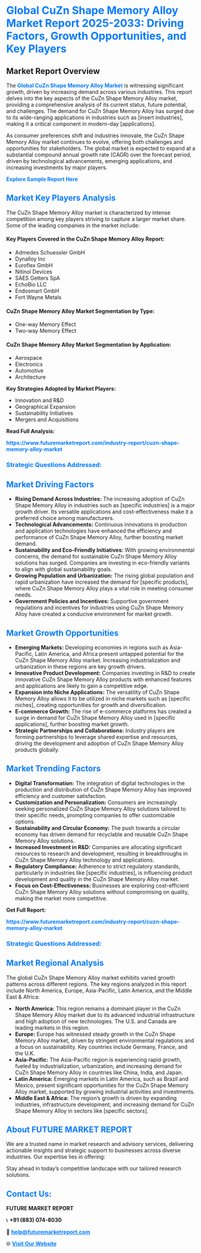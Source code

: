 <h1 style="color: #007BFF;">Global CuZn Shape Memory Alloy Market Report 2025-2033: Driving Factors, Growth Opportunities, and Key Players</h1>

<section id="overview">
<h2>Market Report Overview</h2>
<p>The <a href="https://www.futuremarketreport.com/industry-report/cuzn-shape-memory-alloy-market" style="color: #007BFF; text-decoration: none;"><strong>Global CuZn Shape Memory Alloy Market</strong></a> is witnessing significant growth, driven by increasing demand across various industries. This report delves into the key aspects of the CuZn Shape Memory Alloy market, providing a comprehensive analysis of its current status, future potential, and challenges. The demand for CuZn Shape Memory Alloy has surged due to its wide-ranging applications in industries such as [insert industries], making it a critical component in modern-day [applications].</p>
<p>As consumer preferences shift and industries innovate, the CuZn Shape Memory Alloy market continues to evolve, offering both challenges and opportunities for stakeholders. The global market is expected to expand at a substantial compound annual growth rate (CAGR) over the forecast period, driven by technological advancements, emerging applications, and increasing investments by major players.</p>
</section>

<section id="overview">
<p><a href="https://www.futuremarketreport.com/request-sample/reportId=82916" style="color: #007BFF; text-decoration: none;"><strong>Explore Sample Report Here</strong></a></p>
</section>

<section id="key-players">
<h2 style="color: #007BFF;">Market Key Players Analysis</h2>
<p>The CuZn Shape Memory Alloy market is characterized by intense competition among key players striving to capture a larger market share. Some of the leading companies in the market include:</p>
<h4>Key Players Covered in the CuZn Shape Memory Alloy Report:</h4>
<ul><li>Admedes Schuessler GmbH</li><li>Dynalloy Inc</li><li>Euroflex GmbH</li><li>Nitinol Devices</li><li>SAES Getters SpA</li><li>EchoBio LLC</li><li>Endosmart GmbH</li><li>Fort Wayne Metals</li></ul>
<h4>CuZn Shape Memory Alloy Market Segmentation by Type:</h4>
<ul><li>One-way Memory Effect</li><li>Two-way Memory Effect</li></ul>

<h4>CuZn Shape Memory Alloy Market Segmentation by Application:</h4>
<ul><li>Aerospace</li><li>Electronics</li><li>Automotive</li><li>Architecture</li></ul>
<p><strong>Key Strategies Adopted by Market Players:</strong></p>
<ul>
<li>Innovation and R&D</li>
<li>Geographical Expansion</li>
<li>Sustainability Initiatives</li>
<li>Mergers and Acquisitions</li>
</ul>
</section>

<section>
<p><strong>Read Full Analysis: </strong></p><a href="https://www.futuremarketreport.com/industry-report/cuzn-shape-memory-alloy-market" style="color: #007BFF; text-decoration: none;"><strong>https://www.futuremarketreport.com/industry-report/cuzn-shape-memory-alloy-market</strong></a>
<h3 style="color: #007BFF;">Strategic Questions Addressed:</h3>
</section>

<section id="driving-factors">
<h2 style="color: #007BFF;">Market Driving Factors</h2>
<ul>
<li><strong>Rising Demand Across Industries:</strong> The increasing adoption of CuZn Shape Memory Alloy in industries such as [specific industries] is a major growth driver. Its versatile applications and cost-effectiveness make it a preferred choice among manufacturers.</li>
<li><strong>Technological Advancements:</strong> Continuous innovations in production and application technologies have enhanced the efficiency and performance of CuZn Shape Memory Alloy, further boosting market demand.</li>
<li><strong>Sustainability and Eco-Friendly Initiatives:</strong> With growing environmental concerns, the demand for sustainable CuZn Shape Memory Alloy solutions has surged. Companies are investing in eco-friendly variants to align with global sustainability goals.</li>
<li><strong>Growing Population and Urbanization:</strong> The rising global population and rapid urbanization have increased the demand for [specific products], where CuZn Shape Memory Alloy plays a vital role in meeting consumer needs.</li>
<li><strong>Government Policies and Incentives:</strong> Supportive government regulations and incentives for industries using CuZn Shape Memory Alloy have created a conducive environment for market growth.</li>
</ul>
</section>

<section id="growth-opportunities">
<h2 style="color: #007BFF;">Market Growth Opportunities</h2>
<ul>
<li><strong>Emerging Markets:</strong> Developing economies in regions such as Asia-Pacific, Latin America, and Africa present untapped potential for the CuZn Shape Memory Alloy market. Increasing industrialization and urbanization in these regions are key growth drivers.</li>
<li><strong>Innovative Product Development:</strong> Companies investing in R&D to create innovative CuZn Shape Memory Alloy products with enhanced features and applications are likely to gain a competitive edge.</li>
<li><strong>Expansion into Niche Applications:</strong> The versatility of CuZn Shape Memory Alloy allows it to be utilized in niche markets such as [specific niches], creating opportunities for growth and diversification.</li>
<li><strong>E-commerce Growth:</strong> The rise of e-commerce platforms has created a surge in demand for CuZn Shape Memory Alloy used in [specific applications], further boosting market growth.</li>
<li><strong>Strategic Partnerships and Collaborations:</strong> Industry players are forming partnerships to leverage shared expertise and resources, driving the development and adoption of CuZn Shape Memory Alloy products globally.</li>
</ul>
</section>

<section id="trending-factors">
<h2 style="color: #007BFF;">Market Trending Factors</h2>
<ul>
<li><strong>Digital Transformation:</strong> The integration of digital technologies in the production and distribution of CuZn Shape Memory Alloy has improved efficiency and customer satisfaction.</li>
<li><strong>Customization and Personalization:</strong> Consumers are increasingly seeking personalized CuZn Shape Memory Alloy solutions tailored to their specific needs, prompting companies to offer customizable options.</li>
<li><strong>Sustainability and Circular Economy:</strong> The push towards a circular economy has driven demand for recyclable and reusable CuZn Shape Memory Alloy solutions.</li>
<li><strong>Increased Investment in R&D:</strong> Companies are allocating significant resources to research and development, resulting in breakthroughs in CuZn Shape Memory Alloy technology and applications.</li>
<li><strong>Regulatory Compliance:</strong> Adherence to strict regulatory standards, particularly in industries like [specific industries], is influencing product development and quality in the CuZn Shape Memory Alloy market.</li>
<li><strong>Focus on Cost-Effectiveness:</strong> Businesses are exploring cost-efficient CuZn Shape Memory Alloy solutions without compromising on quality, making the market more competitive.</li>
</ul>
</section>

<section>
<p><strong>Get Full Report: </strong></p><a href="https://www.futuremarketreport.com/industry-report/cuzn-shape-memory-alloy-market" style="color: #007BFF; text-decoration: none;"><strong>https://www.futuremarketreport.com/industry-report/cuzn-shape-memory-alloy-market</strong></a>
<h3 style="color: #007BFF;">Strategic Questions Addressed:</h3>
</section>


<section id="regional-analysis">
<h2 style="color: #007BFF;">Market Regional Analysis</h2>
<p>The global CuZn Shape Memory Alloy market exhibits varied growth patterns across different regions. The key regions analyzed in this report include North America, Europe, Asia-Pacific, Latin America, and the Middle East & Africa:</p>
<ul>
<li><strong>North America:</strong> This region remains a dominant player in the CuZn Shape Memory Alloy market due to its advanced industrial infrastructure and high adoption of new technologies. The U.S. and Canada are leading markets in this region.</li>
<li><strong>Europe:</strong> Europe has witnessed steady growth in the CuZn Shape Memory Alloy market, driven by stringent environmental regulations and a focus on sustainability. Key countries include Germany, France, and the U.K.</li>
<li><strong>Asia-Pacific:</strong> The Asia-Pacific region is experiencing rapid growth, fueled by industrialization, urbanization, and increasing demand for CuZn Shape Memory Alloy in countries like China, India, and Japan.</li>
<li><strong>Latin America:</strong> Emerging markets in Latin America, such as Brazil and Mexico, present significant opportunities for the CuZn Shape Memory Alloy market, supported by growing industrial activities and investments.</li>
<li><strong>Middle East & Africa:</strong> The region’s growth is driven by expanding industries, infrastructure development, and increasing demand for CuZn Shape Memory Alloy in sectors like [specific sectors].</li>
</ul>
</section>

<footer>
<h2 style="color: #007BFF;">About FUTURE MARKET REPORT</h2>
<p>We are a trusted name in market research and advisory services, delivering actionable insights and strategic support to businesses across diverse industries. Our expertise lies in offering:</p>

<p>Stay ahead in today’s competitive landscape with our tailored research solutions.</p>

<h2 style="color: #007BFF;">Contact Us:</h2>
<p><strong>FUTURE MARKET REPORT</strong></p>
<p>📞 <strong>+91 (883) 074-8030</strong></p>
<p>📧 <strong><a href="mailto:help@futuremarketreport.com" style="color: #007BFF;">help@futuremarketreport.com</a></strong></p>
<p>🌐 <strong><a href="https://www.futuremarketreport.com/" style="color: #007BFF;">Visit Our Website</a></strong></p>
</footer>
